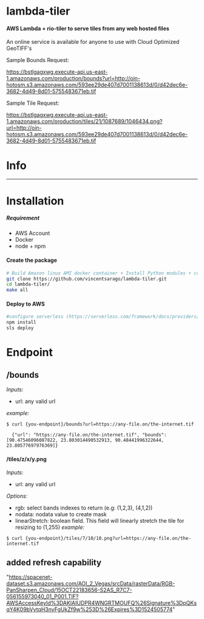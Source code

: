 # lambda-tiler

#### AWS Lambda + rio-tiler to serve tiles from any web hosted files

An online service is available for anyone to use with Cloud Optimized GeoTIFF's

Sample Bounds Request:

https://bstlgagxwg.execute-api.us-east-1.amazonaws.com/production/bounds?url=http://oin-hotosm.s3.amazonaws.com/593ee29de407d7001138613d/0/d42dec6e-3682-4d49-8d01-5755483671eb.tif

Sample Tile Request:

https://bstlgagxwg.execute-api.us-east-1.amazonaws.com/production/tiles/21/1087689/1046434.png?url=http://oin-hotosm.s3.amazonaws.com/593ee29de407d7001138613d/0/d42dec6e-3682-4d49-8d01-5755483671eb.tif

# Info


---

# Installation

##### Requirement
  - AWS Account
  - Docker
  - node + npm


#### Create the package

```bash
# Build Amazon linux AMI docker container + Install Python modules + create package
git clone https://github.com/vincentsarago/lambda-tiler.git
cd lambda-tiler/
make all
```

#### Deploy to AWS

```bash
#configure serverless (https://serverless.com/framework/docs/providers/aws/guide/credentials/)
npm install
sls deploy
```

# Endpoint

## /bounds

*Inputs:*
- url: any valid url

*example:*
```
$ curl {you-endpoint}/bounds?url=https://any-file.on/the-internet.tif

  {"url": "https://any-file.on/the-internet.tif", "bounds": [90.47546096087822, 23.803014490532913, 90.48441996322644, 23.80577697976369]}
```

#### /tiles/z/x/y.png

*Inputs:*
- url: any valid url

*Options:*
- rgb: select bands indexes to return (e.g: (1,2,3), (4,1,2))
- nodata: nodata value to create mask
- linearStretch: boolean field. This field will linearly stretch the tile for resizing to (1,255) 
*example:*
```
$ curl {you-endpoint}/tiles/7/10/10.png?url=https://any-file.on/the-internet.tif

```

## added refresh capability
"https://spacenet-dataset.s3.amazonaws.com/AOI_2_Vegas/srcData/rasterData/RGB-PanSharpen_Cloud/15OCT22183656-S2AS_R7C7-056155973040_01_P001.TIF?AWSAccessKeyId%3DAKIAIUDPR4WNGRTMOUFQ%26Signature%3DpQKsqY4K09bVytqH3nyFgUkZf9w%253D%26Expires%3D1524505774"